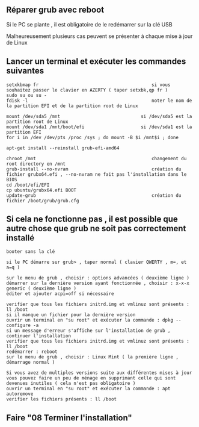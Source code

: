 ## Réparer grub avec reboot

Si le PC se plante , il est obligatoire de le redémarrer sur la clé USB

Malheureusement plusieurs cas peuvent se présenter à chaque mise à jour de Linux 

## Lancer un terminal et exécuter les commandes suivantes

	setxkbmap fr                                          si vous souhaitez passer le clavier en AZERTY ( taper setxbk,qp fr )
	sudo su ou su -
	fdisk -l                                              noter le nom de la partition EFI et de la partition root de Linux
	
	mount /dev/sda5 /mnt    		                  si /dev/sda5 est la partition root de Linux
	mount /dev/sda1 /mnt/boot/efi		    	      si /dev/sda1 est la partition EFI
	for i in /dev /dev/pts /proc /sys ; do mount -B $i /mnt$i ; done
	
	apt-get install --reinstall grub-efi-amd64
	
	chroot /mnt                                           changement du root directory en /mnt
	grub-install --no-nvram                               création du fichier grubx64.efi , --no-nvram ne fait pas l'installation dans le BIOS
	cd /boot/efi/EFI
	cp ubuntu/grubx64.efi BOOT
	update-grub                                           création du fichier /boot/grub/grub.cfg

## Si cela ne fonctionne pas , il est possible que autre chose que grub ne soit pas correctement installé

	booter sans la clé

	si le PC démarre sur grub> , taper normal ( clavier QWERTY , m=, et a=q )
	
	sur le menu de grub , choisir : options advancées ( deuxième ligne )
	démarrer sur la dernière version ayant fonctionnée , choisir : x-x-x generic ( deuxième ligne )
	editer et ajouter acpi=off si nécessaire
	
	verifier que tous les fichiers initrd.img et vmlinuz sont présents : ll /boot
	si il manque un fichier pour la dernière version
	ouvrir un terminal en "su root" et exécuter la commande : dpkg --configure -a
	si un message d'erreur s'affiche sur l'installation de grub , continuer l'installation 
	verifier que tous les fichiers initrd.img et vmlinuz sont présents : ll /boot
	redémarrer : reboot
	sur le menu de grub , choisir : Linux Mint ( la première ligne , démarrage normal )
	
	Si vous avez de multiples versions suite aux différentes mises à jour
	vous pouvez faire un peu de ménage en supprimant celle qui sont devenues inutiles ( cela n'est pas obligatoire )
	ouvrir un terminal en "su root" et exécuter la commande : apt autoremove
	verifier les fichiers présents : ll /boot

## Faire "08 Terminer l'installation"
